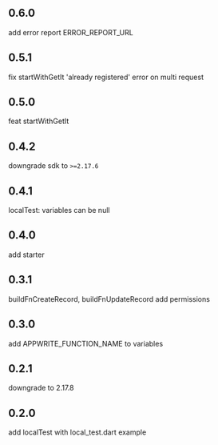 ## 0.6.0
add error report ERROR_REPORT_URL

## 0.5.1
fix startWithGetIt 'already registered' error on multi request

## 0.5.0
feat startWithGetIt

## 0.4.2
downgrade sdk to `>=2.17.6`

## 0.4.1 
localTest: variables can be null

## 0.4.0
add starter

## 0.3.1
buildFnCreateRecord, buildFnUpdateRecord add permissions

## 0.3.0
add APPWRITE_FUNCTION_NAME to variables

## 0.2.1 
downgrade to 2.17.8
## 0.2.0
add localTest with local_test.dart example